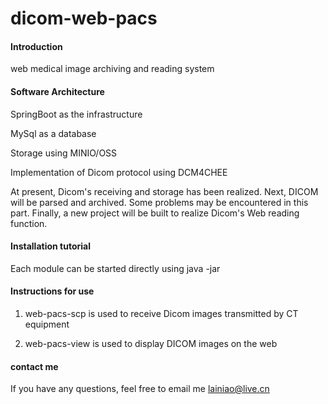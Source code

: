 # dicom-web-pacs

#### Introduction
web medical image archiving and reading system

#### Software Architecture
SpringBoot as the infrastructure

MySql as a database

Storage using MINIO/OSS

Implementation of Dicom protocol using DCM4CHEE

At present, Dicom's receiving and storage has been realized. Next, DICOM will be parsed and archived. Some problems may be encountered in this part. Finally, a new project will be built to realize Dicom's Web reading function.


#### Installation tutorial
Each module can be started directly using java -jar

#### Instructions for use

1. web-pacs-scp is used to receive Dicom images transmitted by CT equipment

2. web-pacs-view is used to display DICOM images on the web


#### contact me
If you have any questions, feel free to email me
lainiao@live.cn